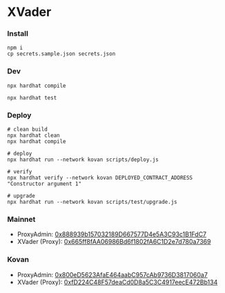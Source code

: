 # XVader

### Install

```shell
npm i
cp secrets.sample.json secrets.json
```

### Dev

```shell
npx hardhat compile

npx hardhat test
```

### Deploy

```shell
# clean build
npx hardhat clean
npx hardhat compile

# deploy
npx hardhat run --network kovan scripts/deploy.js

# verify
npx hardhat verify --network kovan DEPLOYED_CONTRACT_ADDRESS "Constructor argument 1"

# upgrade
npx hardhat run --network kovan scripts/test/upgrade.js
```

### Mainnet

-   ProxyAdmin: [0x888939b157032189D667577D4e5A3C93c1B1FdC7](https://kovan.etherscan.io/address/0x888939b157032189D667577D4e5A3C93c1B1FdC7)
-   XVader (Proxy): [0x665ff8fAA06986Bd6f1802fA6C1D2e7d780a7369](https://kovan.etherscan.io/address/0x665ff8fAA06986Bd6f1802fA6C1D2e7d780a7369)

### Kovan

-   ProxyAdmin: [0x800eD5623AfaE464aabC957cAb9736D3817060a7](https://kovan.etherscan.io/address/0x800eD5623AfaE464aabC957cAb9736D3817060a7)
-   XVader (Proxy): [0xfD224C48F57deaCd0D8a5C3C4917eecE472Bb134](https://kovan.etherscan.io/address/0xfD224C48F57deaCd0D8a5C3C4917eecE472Bb134)
